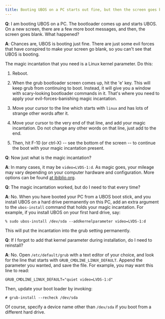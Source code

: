 ```yaml
---
title: Booting UBOS on a PC starts out fine, but then the screen goes blank
---
```


**Q**: I am booting UBOS on a PC. The bootloader comes up and starts UBOS.
On a new screen, there are a few more boot messages, and then, the screen goes blank.
What happened?

**A**: Chances are, UBOS is booting just fine. There are just some evil forces that have
conspired to make your screen go blank, so you can't see that UBOS is booting.

The magic incantation that you need is a Linux kernel parameter. Do this:

1. Reboot.

2. When the grub bootloader screen comes up, hit the 'e' key. This will keep grub from
   continuing to boot. Instead, it will give you a window with scary-looking bootloader
   commands in it. That's where you need to apply your evil-forces-banishing
   magic incantation.

3. Move your cursor to the line which starts with ``linux`` and has lots of strange
   other words after it.

4. Move your cursor to the very end of that line, and add your magic incantation. Do not
   change any other words on that line, just add to the end.

5. Then, hit F-10 (or ctrl-X) -- see the bottom of the screen -- to continue the boot
   with your magic incantation present.

**Q**: Now just what is the magic incantation?

**A**: In many cases, it may be ``video=LVDS-1:d``. As magic goes, your mileage may vary
depending on your computer hardware and configuration. More options can be found
[at ibiblio.org](http://distro.ibiblio.org/fatdog/web/faqs/boot-options.html).

**Q**: The magic incantation worked, but do I need to that every time?

**A**: No. When you have booted your PC from a UBOS boot stick, and you install UBOS on a
hard drive permanently on this PC, add an extra argument to the ``ubos-install``
command that holds your magic incantation. For example, if you install UBOS on your
first hard drive, say:

```
% sudo ubos-install /dev/sda --addkernelparameter video=LVDS-1:d
```

This will put the incantation into the grub setting permanently.

**Q**: If I forgot to add that kernel parameter during installation, do I need to reinstall?

**A**: No. Open ``/etc/default/grub`` with a text editor of your choice, and look for the
line that starts with ``GRUB_CMDLINE_LINUX_DEFAULT``. Append the parameter you wanted, and save
the file. For example, you may want this line to read:

```
GRUB_CMDLINE_LINUX_DEFAULT="quiet video=LVDS-1:d"
```

Then, update your boot loader by invoking:

```
# grub-install --recheck /dev/sda
```

Of course, specify a device name other than ``/dev/sda`` if you boot from a different hard drive.
